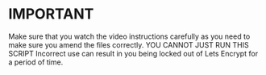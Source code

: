 # IMPORTANT #
Make sure that you watch the video instructions carefully as you need to make sure you amend the files correctly.
YOU CANNOT JUST RUN THIS SCRIPT
Incorrect use can result in you being locked out of Lets Encrypt for a period of time.
